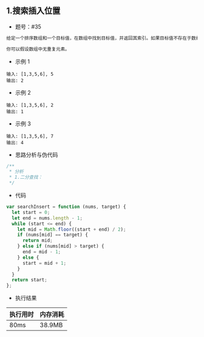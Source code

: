 ## 1.搜索插入位置

- 题号：#35

```js
给定一个排序数组和一个目标值，在数组中找到目标值，并返回其索引。如果目标值不存在于数组中，返回它将会被按顺序插入的位置。

你可以假设数组中无重复元素。

```

- 示例 1

```
输入: [1,3,5,6], 5
输出: 2
```

- 示例 2

```
输入: [1,3,5,6], 2
输出: 1
```

- 示例 3

```
输入: [1,3,5,6], 7
输出: 4
```

- 思路分析与伪代码

```js
/**
 * 分析
 * 1.二分查找：
 */
```

- 代码

```js
var searchInsert = function (nums, target) {
  let start = 0;
  let end = nums.length - 1;
  while (start <= end) {
    let mid = Math.floor((start + end) / 2);
    if (nums[mid] == target) {
      return mid;
    } else if (nums[mid] > target) {
      end = mid - 1;
    } else {
      start = mid + 1;
    }
  }
  return start;
};
```

- 执行结果

| 执行用时 | 内存消耗 |
| -------- | -------- |
| 80ms     | 38.9MB   |
